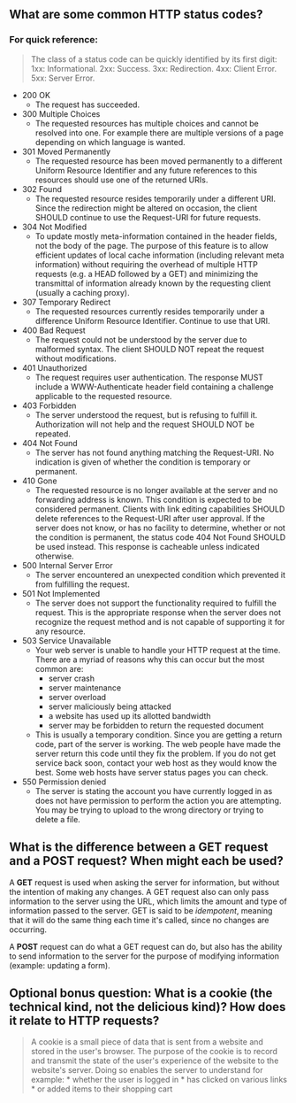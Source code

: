 ## What are some common HTTP status codes?

### For quick reference:

> The class of a status code can be quickly identified by its first digit:
> 1xx: Informational.
> 2xx: Success.
> 3xx: Redirection.
> 4xx: Client Error.
> 5xx: Server Error.

* 200 OK
  * The request has succeeded.
* 300 Multiple Choices
  * The requested resources has multiple choices and cannot be resolved into one. For example there are multiple versions of a page depending on which language is wanted.
* 301 Moved Permanently
  * The requested resource has been moved permanently to a different Uniform Resource Identifier and any future references to this resources should use one of the returned URIs.
* 302 Found
  * The requested resource resides temporarily under a different URI. Since the redirection might be altered on occasion, the client SHOULD continue to use the Request-URI for future requests.
* 304 Not Modified
  * To update mostly meta-information contained in the header fields, not the body of the page. The purpose of this feature is to allow efficient updates of local cache information (including relevant meta information) without requiring the overhead of multiple HTTP requests (e.g. a HEAD followed by a GET) and minimizing the transmittal of information already known by the requesting client (usually a caching proxy).
* 307 Temporary Redirect
  * The requested resources currently resides temporarily under a difference Uniform Resource Identifier. Continue to use that URI.
* 400 Bad Request
  * The request could not be understood by the server due to malformed syntax. The client SHOULD NOT repeat the request without modifications.
* 401 Unauthorized
  * The request requires user authentication. The response MUST include a WWW-Authenticate header field containing a challenge applicable to the requested resource.
* 403 Forbidden
  * The server understood the request, but is refusing to fulfill it. Authorization will not help and the request SHOULD NOT be repeated.
* 404 Not Found
  * The server has not found anything matching the Request-URI. No indication is given of whether the condition is temporary or permanent.
* 410 Gone
  * The requested resource is no longer available at the server and no forwarding address is known. This condition is expected to be considered permanent. Clients with link editing capabilities SHOULD delete references to the Request-URI after user approval.
  If the server does not know, or has no facility to determine, whether or not the condition is permanent, the status code 404 Not Found SHOULD be used instead. This response is cacheable unless indicated otherwise.
* 500 Internal Server Error
  * The server encountered an unexpected condition which prevented it from fulfilling the request.
* 501 Not Implemented
  * The server does not support the functionality required to fulfill the request. This is the appropriate response when the server does not recognize the request method and is not capable of supporting it for any resource.
* 503 Service Unavailable
  * Your web server is unable to handle your HTTP request at the time. There are a myriad of reasons why this can occur but the most common are:
    * server crash
    * server maintenance
    * server overload
    * server maliciously being attacked
    * a website has used up its allotted bandwidth
    * server may be forbidden to return the requested document
  * This is usually a temporary condition. Since you are getting a return code, part of the server is working. The web people have made the server return this code until they fix the problem.
  If you do not get service back soon, contact your web host as they would know the best. Some web hosts have server status pages you can check.
* 550 Permission denied
  * The server is stating the account you have currently logged in as does not have permission to perform the action you are attempting. You may be trying to upload to the wrong directory or trying to delete a file.

## What is the difference between a GET request and a POST request? When might each be used?

A **GET** request is used when asking the server for information, but without the intention of making any changes. A GET request also can only pass information to the server using the URL, which limits the amount and type of information passed to the server. GET is said to be *idempotent*, meaning that it will do the same thing each time it's called, since no changes are occurring.

A **POST** request can do what a GET request can do, but also has the ability to send information to the server for the purpose of modifying information (example: updating a form).

## Optional bonus question: What is a cookie (the technical kind, not the delicious kind)? How does it relate to HTTP requests?

> A cookie is a small piece of data that is sent from a website and stored in the user's browser. The purpose of the cookie is to record and transmit the state of the user's experience of the website to the website's server. Doing so enables the server to understand for example: 
    * whether the user is logged in
    * has clicked on various links
    * or added items to their shopping cart
